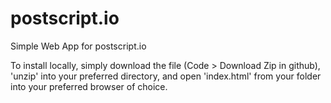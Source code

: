 # postscript.io
Simple Web App for postscript.io

To install locally, simply download the file (Code > Download Zip in github), 'unzip' into your preferred directory, and open 'index.html' from your folder into your preferred browser of choice.
